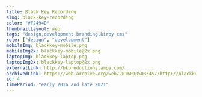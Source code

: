 ```yaml
---
title: Black Key Recording
slug: black-key-recording
color: "#F2494D"
thumbnailLayout: web
tags: "design,development,branding,kirby cms"
role: ["design", "development"]
mobileImg: blackkey-mobile.png
mobileImg2x: blackkey-mobile@2x.png
laptopImg: blackkey-laptop.png
laptopImg2x: blackkey-laptop@2x.png
externalLink: http://bkproductionstampa.com/
archivedLink: https://web.archive.org/web/20160105033457/http://blackkeyrecording.com/
id: 4
timePeriod: "early 2016 and late 2021"
---
```

